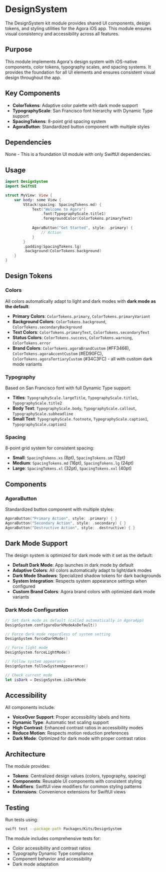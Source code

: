 # DesignSystem

The DesignSystem kit module provides shared UI components, design tokens, and styling utilities for the Agora iOS app. This module ensures visual consistency and accessibility across all features.

## Purpose

This module implements Agora's design system with iOS-native components, color tokens, typography scales, and spacing systems. It provides the foundation for all UI elements and ensures consistent visual design throughout the app.

## Key Components

- **ColorTokens**: Adaptive color palette with dark mode support
- **TypographyScale**: San Francisco font hierarchy with Dynamic Type support
- **SpacingTokens**: 8-point grid spacing system
- **AgoraButton**: Standardized button component with multiple styles

## Dependencies

None - This is a foundation UI module with only SwiftUI dependencies.

## Usage

```swift
import DesignSystem
import SwiftUI

struct MyView: View {
    var body: some View {
        VStack(spacing: SpacingTokens.md) {
            Text("Welcome to Agora")
                .font(TypographyScale.title1)
                .foregroundColor(ColorTokens.primaryText)
            
            AgoraButton("Get Started", style: .primary) {
                // Action
            }
        }
        .padding(SpacingTokens.lg)
        .background(ColorTokens.background)
    }
}
```

## Design Tokens

### Colors

All colors automatically adapt to light and dark modes with **dark mode as the default**:

- **Primary Colors**: `ColorTokens.primary`, `ColorTokens.primaryVariant`
- **Background Colors**: `ColorTokens.background`, `ColorTokens.secondaryBackground`
- **Text Colors**: `ColorTokens.primaryText`, `ColorTokens.secondaryText`
- **Status Colors**: `ColorTokens.success`, `ColorTokens.warning`, `ColorTokens.error`
- **Brand Colors**: `ColorTokens.agoraBrandCustom` (#FF3466), `ColorTokens.agoraAccentCustom` (#ED90FC), `ColorTokens.agoraTertiaryCustom` (#34C3FC) - all with custom dark mode variants

### Typography

Based on San Francisco font with full Dynamic Type support:

- **Titles**: `TypographyScale.largeTitle`, `TypographyScale.title1`, `TypographyScale.title2`
- **Body Text**: `TypographyScale.body`, `TypographyScale.callout`, `TypographyScale.subheadline`
- **Small Text**: `TypographyScale.footnote`, `TypographyScale.caption1`, `TypographyScale.caption2`

### Spacing

8-point grid system for consistent spacing:

- **Small**: `SpacingTokens.xs` (8pt), `SpacingTokens.sm` (12pt)
- **Medium**: `SpacingTokens.md` (16pt), `SpacingTokens.lg` (24pt)
- **Large**: `SpacingTokens.xl` (32pt), `SpacingTokens.xxl` (40pt)

## Components

### AgoraButton

Standardized button component with multiple styles:

```swift
AgoraButton("Primary Action", style: .primary) { }
AgoraButton("Secondary Action", style: .secondary) { }
AgoraButton("Destructive Action", style: .destructive) { }
```

## Dark Mode Support

The design system is optimized for dark mode with it set as the default:

- **Default Dark Mode**: App launches in dark mode by default
- **Adaptive Colors**: All colors automatically adapt to light/dark modes
- **Dark Mode Shadows**: Specialized shadow tokens for dark backgrounds
- **System Integration**: Respects system appearance settings when configured
- **Custom Brand Colors**: Agora brand colors with optimized dark mode variants

### Dark Mode Configuration

```swift
// Set dark mode as default (called automatically in AgoraApp)
DesignSystem.configureDarkModeAsDefault()

// Force dark mode regardless of system setting
DesignSystem.forceDarkMode()

// Force light mode
DesignSystem.forceLightMode()

// Follow system appearance
DesignSystem.followSystemAppearance()

// Check current mode
let isDark = DesignSystem.isDarkMode
```

## Accessibility

All components include:

- **VoiceOver Support**: Proper accessibility labels and hints
- **Dynamic Type**: Automatic text scaling support
- **High Contrast**: Enhanced contrast ratios in accessibility modes
- **Reduce Motion**: Respects motion reduction preferences
- **Dark Mode**: Optimized for dark mode with proper contrast ratios

## Architecture

The module provides:

- **Tokens**: Centralized design values (colors, typography, spacing)
- **Components**: Reusable UI components with consistent styling
- **Modifiers**: SwiftUI view modifiers for common styling patterns
- **Extensions**: Convenience extensions for SwiftUI views

## Testing

Run tests using:
```bash
swift test --package-path Packages/Kits/DesignSystem
```

The module includes comprehensive tests for:
- Color accessibility and contrast ratios
- Typography Dynamic Type compliance
- Component behavior and accessibility
- Dark mode adaptation